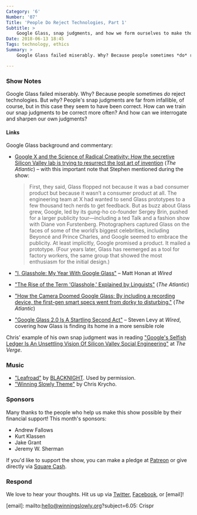 ```yaml
---
Category: '6'
Number: '07'
Title: 'People Do Reject Technologies, Part 1'
Subtitle: >
    Google Glass, snap judgments, and how we form ourselves to make those snap judgments well.
Date: 2018-06-13 18:45
Tags: technology, ethics
Summary: >
    Google Glass failed miserably. Why? Because people sometimes *do* reject technologies. But why? Mostly, snap judgments that were right on target.

---
```


### Show Notes

Google Glass failed miserably. Why? Because people sometimes *do* reject technologies. But *why*? People's snap judgments are far from infallible, of course, but in this case they seem to have been correct. How can we train our snap judgments to be correct more often? And how can we interrogate and sharpen our own judgments?

#### Links

Google Glass background and commentary:

- [Google X and the Science of Radical Creativity: How the secretive Silicon Valley lab is trying to resurrect the lost art of invention](https://www.theatlantic.com/magazine/archive/2017/11/x-google-moonshot-factory/540648/) (_The Atlantic_) – with this important note that Stephen mentioned during the show:

    > First, they said, Glass flopped not because it was a bad consumer product but because it wasn’t a consumer product at all. The engineering team at X had wanted to send Glass prototypes to a few thousand tech nerds to get feedback. But as buzz about Glass grew, Google, led by its gung-ho co-founder Sergey Brin, pushed for a larger publicity tour—including a ted Talk and a fashion show with Diane von Furstenberg. Photographers captured Glass on the faces of some of the world’s biggest celebrities, including Beyoncé and Prince Charles, and Google seemed to embrace the publicity. At least implicitly, Google promised a product. It mailed a prototype. (Four years later, Glass has reemerged as a tool for factory workers, the same group that showed the most enthusiasm for the initial design.)

- ["I, Glasshole: My Year With Google Glass"](https://www.wired.com/2013/12/glasshole/) – Matt Honan at _Wired_

- ["The Rise of the Term 'Glasshole,' Explained by Linguists"](https://www.theatlantic.com/technology/archive/2013/04/rise-term-glasshole-explained-linguists/316015/) (_The Atlantic_)

- ["How the Camera Doomed Google Glass: By including a recording device, the first-gen smart specs went from dorky to disturbing."](https://www.theatlantic.com/technology/archive/2015/01/how-the-camera-doomed-google-glass/384570/) (_The Atlantic_)

- ["Google Glass 2.0 Is A Startling Second Act"](https://www.wired.com/story/google-glass-2-is-here/) – Steven Levy at _Wired_, covering how Glass is finding its home in a more sensible role

Chris' example of his own snap judgment was in reading ["Google's Selfish Ledger Is An Unsettling Vision Of Silicon Valley Social Engineering"](https://www.theverge.com/2018/5/17/17344250/google-x-selfish-ledger-video-data-privacy) at _The Verge_.

### Music

- ["Leafroad"](https://blacknight.bandcamp.com/track/leafroad) by [BLACKNIGHT](https://blacknight.bandcamp.com). Used by permission.
- ["Winning Slowly Theme"](https://soundcloud.com/chriskrycho/winning-slowly) by Chris Krycho. 

### Sponsors

Many thanks to the people who help us make this show possible by their financial support! This month's sponsors:

- Andrew Fallows
- Kurt Klassen
- Jake Grant
- Jeremy W. Sherman

If you'd like to support the show, you can make a pledge at [Patreon] or give
directly via [Square Cash].

[Patreon]: https://www.patreon.com/winningslowly
[Square Cash]: https://cash.me/$winningslowly


### Respond

We love to hear your thoughts. Hit us up via [Twitter], [Facebook], or [email]!

[Twitter]: //www.twitter.com/winningslowly
[Facebook]: //www.facebook.com/winningslowlypodcast
[email]: mailto:hello@winningslowly.org?subject=6.05: Crispr
